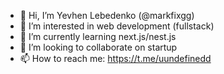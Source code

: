 - 👋 Hi, I’m Yevhen Lebedenko (@markfixgg)
- 👀 I’m interested in web development (fullstack)
- 🌱 I’m currently learning next.js/nest.js
- 💞️ I’m looking to collaborate on startup
- 📫 How to reach me: https://t.me/uundefinedd

<!---
markfixgg/markfixgg is a ✨ special ✨ repository because its `README.md` (this file) appears on your GitHub profile.
You can click the Preview link to take a look at your changes.
--->
